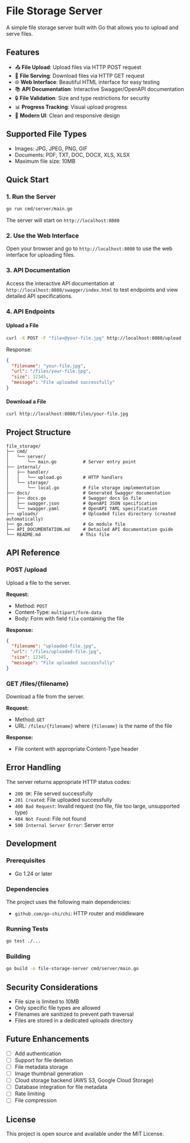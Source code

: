 # File Storage Server

A simple file storage server built with Go that allows you to upload and serve files.

## Features

- 📤 **File Upload**: Upload files via HTTP POST request
- 📂 **File Serving**: Download files via HTTP GET request
- 🌐 **Web Interface**: Beautiful HTML interface for easy testing
- 📚 **API Documentation**: Interactive Swagger/OpenAPI documentation
- 🔒 **File Validation**: Size and type restrictions for security
- 📊 **Progress Tracking**: Visual upload progress
- 🎨 **Modern UI**: Clean and responsive design

## Supported File Types

- Images: JPG, JPEG, PNG, GIF
- Documents: PDF, TXT, DOC, DOCX, XLS, XLSX
- Maximum file size: 10MB

## Quick Start

### 1. Run the Server

```bash
go run cmd/server/main.go
```

The server will start on `http://localhost:8080`

### 2. Use the Web Interface

Open your browser and go to `http://localhost:8080` to use the web interface for uploading files.

### 3. API Documentation

Access the interactive API documentation at `http://localhost:8080/swagger/index.html` to test endpoints and view detailed API specifications.

### 4. API Endpoints

#### Upload a File
```bash
curl -X POST -F "file=@your-file.jpg" http://localhost:8080/upload
```

Response:
```json
{
  "filename": "your-file.jpg",
  "url": "/files/your-file.jpg",
  "size": 12345,
  "message": "File uploaded successfully"
}
```

#### Download a File
```bash
curl http://localhost:8080/files/your-file.jpg
```

## Project Structure

```
file_storage/
├── cmd/
│   └── server/
│       └── main.go          # Server entry point
├── internal/
│   ├── handler/
│   │   └── upload.go        # HTTP handlers
│   └── storage/
│       └── local.go         # File storage implementation
├── docs/                    # Generated Swagger documentation
│   ├── docs.go              # Swagger docs Go file
│   ├── swagger.json         # OpenAPI JSON specification
│   └── swagger.yaml         # OpenAPI YAML specification
├── uploads/                 # Uploaded files directory (created automatically)
├── go.mod                   # Go module file
├── API_DOCUMENTATION.md     # Detailed API documentation guide
└── README.md               # This file
```

## API Reference

### POST /upload

Upload a file to the server.

**Request:**
- Method: `POST`
- Content-Type: `multipart/form-data`
- Body: Form with field `file` containing the file

**Response:**
```json
{
  "filename": "uploaded-file.jpg",
  "url": "/files/uploaded-file.jpg",
  "size": 12345,
  "message": "File uploaded successfully"
}
```

### GET /files/{filename}

Download a file from the server.

**Request:**
- Method: `GET`
- URL: `/files/{filename}` where `{filename}` is the name of the file

**Response:**
- File content with appropriate Content-Type header

## Error Handling

The server returns appropriate HTTP status codes:

- `200 OK`: File served successfully
- `201 Created`: File uploaded successfully
- `400 Bad Request`: Invalid request (no file, file too large, unsupported type)
- `404 Not Found`: File not found
- `500 Internal Server Error`: Server error

## Development

### Prerequisites

- Go 1.24 or later

### Dependencies

The project uses the following main dependencies:
- `github.com/go-chi/chi`: HTTP router and middleware

### Running Tests

```bash
go test ./...
```

### Building

```bash
go build -o file-storage-server cmd/server/main.go
```

## Security Considerations

- File size is limited to 10MB
- Only specific file types are allowed
- Filenames are sanitized to prevent path traversal
- Files are stored in a dedicated uploads directory

## Future Enhancements

- [ ] Add authentication
- [ ] Support for file deletion
- [ ] File metadata storage
- [ ] Image thumbnail generation
- [ ] Cloud storage backend (AWS S3, Google Cloud Storage)
- [ ] Database integration for file metadata
- [ ] Rate limiting
- [ ] File compression

## License

This project is open source and available under the MIT License. 